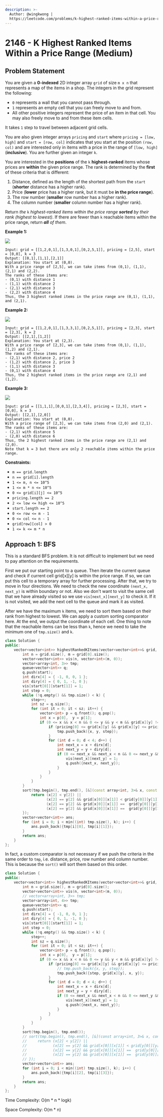 ```yaml
---
description: >-
  Author: @wingkwong |
  https://leetcode.com/problems/k-highest-ranked-items-within-a-price-range/
---
```


# 2146 - K Highest Ranked Items Within a Price Range (Medium)

## Problem Statement

You are given a **0-indexed** 2D integer array `grid` of size `m x n` that represents a map of the items in a shop. The integers in the grid represent the following:

* `0` represents a wall that you cannot pass through.
* `1` represents an empty cell that you can freely move to and from.
* All other positive integers represent the price of an item in that cell. You may also freely move to and from these item cells.

It takes `1` step to travel between adjacent grid cells.

You are also given integer arrays `pricing` and `start` where `pricing = [low, high]` and `start = [row, col]` indicates that you start at the position `(row, col)` and are interested only in items with a price in the range of `[low, high]` (**inclusive**). You are further given an integer `k`.

You are interested in the **positions** of the `k` **highest-ranked** items whose prices are **within** the given price range. The rank is determined by the **first** of these criteria that is different:

1. Distance, defined as the length of the shortest path from the `start` (**shorter** distance has a higher rank).
2. Price (**lower** price has a higher rank, but it must be **in the price range**).
3. The row number (**smaller** row number has a higher rank).
4. The column number (**smaller** column number has a higher rank).

Return _the_ `k` _highest-ranked items within the price range **sorted** by their rank (highest to lowest)_. If there are fewer than `k` reachable items within the price range, return _**all** of them_.

&#x20;

**Example 1:**

![](https://assets.leetcode.com/uploads/2021/12/16/example1drawio.png)

```
Input: grid = [[1,2,0,1],[1,3,0,1],[0,2,5,1]], pricing = [2,5], start = [0,0], k = 3
Output: [[0,1],[1,1],[2,1]]
Explanation: You start at (0,0).
With a price range of [2,5], we can take items from (0,1), (1,1), (2,1) and (2,2).
The ranks of these items are:
- (0,1) with distance 1
- (1,1) with distance 2
- (2,1) with distance 3
- (2,2) with distance 4
Thus, the 3 highest ranked items in the price range are (0,1), (1,1), and (2,1).
```

**Example 2:**

![](https://assets.leetcode.com/uploads/2021/12/16/example2drawio1.png)

```
Input: grid = [[1,2,0,1],[1,3,3,1],[0,2,5,1]], pricing = [2,3], start = [2,3], k = 2
Output: [[2,1],[1,2]]
Explanation: You start at (2,3).
With a price range of [2,3], we can take items from (0,1), (1,1), (1,2) and (2,1).
The ranks of these items are:
- (2,1) with distance 2, price 2
- (1,2) with distance 2, price 3
- (1,1) with distance 3
- (0,1) with distance 4
Thus, the 2 highest ranked items in the price range are (2,1) and (1,2).
```

**Example 3:**

![](https://assets.leetcode.com/uploads/2021/12/30/example3.png)

```
Input: grid = [[1,1,1],[0,0,1],[2,3,4]], pricing = [2,3], start = [0,0], k = 3
Output: [[2,1],[2,0]]
Explanation: You start at (0,0).
With a price range of [2,3], we can take items from (2,0) and (2,1). 
The ranks of these items are: 
- (2,1) with distance 5
- (2,0) with distance 6
Thus, the 2 highest ranked items in the price range are (2,1) and (2,0). 
Note that k = 3 but there are only 2 reachable items within the price range.
```

**Constraints:**

* `m == grid.length`
* `n == grid[i].length`
* `1 <= m, n <= 10^5`
* `1 <= m * n <= 10^5`
* `0 <= grid[i][j] <= 10^5`
* `pricing.length == 2`
* `2 <= low <= high <= 10^5`
* `start.length == 2`
* `0 <= row <= m - 1`
* `0 <= col <= n - 1`
* `grid[row][col] > 0`
* `1 <= k <= m * n`

## Approach 1: BFS

This is a standard BFS problem. It is not difficult to implement but we need to pay attention on the requirements.&#x20;

First we put our starting point to a queue. Then iterate the current queue and check if current cell grid\[x]\[y] is within the price range. If so, we can put this cell to a temporary array for further processing. After that, we try to move in four directions. We need to check the new coordinate `(next_x, next_y)` is within boundary or not. Also we don't want to visit the same cell that we have already visited so we use `vis[next_x][next_y]` to check it. If it is not visited, we add the next cell to the queue and mark it as visited.

After we have the maximum `k` items, we need to sort them based on their rank from highest to lowest. We can apply a custom sorting comparator here. At the end, we output the coordinate of each cell. One thing to note that the reachable items can be less than `k`, hence we need to take the minimum one of `tmp.size()` and `k`.

```cpp
class Solution {
public:
    vector<vector<int>> highestRankedKItems(vector<vector<int>>& grid, vector<int>& pricing, vector<int>& start, int k) {
        int n = grid.size(), m = grid[0].size();
        vector<vector<int>> vis(n, vector<int>(m, 0));
        vector<array<int, 3>> tmp;
        queue<vector<int>> q;
        q.push(start);
        int dirx[4] = { -1, 0, 0, 1 };
        int diry[4] = { 0, 1, -1, 0 };
        vis[start[0]][start[1]] = 1;
        int step = 0;
        while (!q.empty() && tmp.size() < k) {
            step++;
            int sz = q.size();
            for (int it = 0; it < sz; it++) {
                vector<int> p = q.front(); q.pop();
                int x = p[0],  y = p[1];
                if (0 <= x && x < n && 0 <= y && y < m && grid[x][y] != 0) {
                    if (pricing[0] <= grid[x][y] && grid[x][y] <= pricing[1]) {
                        tmp.push_back({x, y, step});
                    } 
                    for (int d = 0; d < 4; d++) {
                        int next_x = x + dirx[d];
                        int next_y = y + diry[d];
                        if (0 <= next_x && next_x < n && 0 <= next_y && next_y < m && !vis[next_x][next_y]) {
                            vis[next_x][next_y] = 1;
                            q.push({next_x, next_y});
                        }
                    }
                }
            }
        }
        sort(tmp.begin(), tmp.end(), [&](const array<int, 3>& x, const array<int, 3>& y) {
            return (x[2] < y[2]) || 
                   (x[2] == y[2] && grid[x[0]][x[1]] < grid[y[0]][y[1]]) ||
                   (x[2] == y[2] && grid[x[0]][x[1]] ==  grid[y[0]][y[1]] && x[0] < y[0]) ||
                   (x[2] == y[2] && grid[x[0]][x[1]] ==  grid[y[0]][y[1]] && x[0] == y[0] && x[1] < y[1]);
        });
        vector<vector<int>> ans;
        for (int i = 0; i < min((int) tmp.size(), k); i++) {
            ans.push_back({tmp[i][0], tmp[i][1]});
        }
        return ans;
    }
};
```

In fact, a custom comparator is not necessary if we push the criteria in the same order to `tmp`, i.e. distance, price, row number and column number. This is because the `sort()` will sort them based on this order.&#x20;

```cpp
class Solution {
public:
    vector<vector<int>> highestRankedKItems(vector<vector<int>>& grid, vector<int>& pricing, vector<int>& start, int k) {
        int n = grid.size(), m = grid[0].size();
        vector<vector<int>> vis(n, vector<int>(m, 0));
        // vector<array<int, 3>> tmp;
        vector<array<int, 4>> tmp;
        queue<vector<int>> q;
        q.push(start);
        int dirx[4] = { -1, 0, 0, 1 };
        int diry[4] = { 0, 1, -1, 0 };
        vis[start[0]][start[1]] = 1;
        int step = 0;
        while (!q.empty() && tmp.size() < k) {
            step++;
            int sz = q.size();
            for (int it = 0; it < sz; it++) {
                vector<int> p = q.front(); q.pop();
                int x = p[0],  y = p[1];
                if (0 <= x && x < n && 0 <= y && y < m && grid[x][y] != 0) {
                    if (pricing[0] <= grid[x][y] && grid[x][y] <= pricing[1]) {
                        // tmp.push_back({x, y, step});
                        tmp.push_back({step, grid[x][y], x, y});
                    } 
                    for (int d = 0; d < 4; d++) {
                        int next_x = x + dirx[d];
                        int next_y = y + diry[d];
                        if (0 <= next_x && next_x < n && 0 <= next_y && next_y < m && !vis[next_x][next_y]) {
                            vis[next_x][next_y] = 1;
                            q.push({next_x, next_y});
                        }
                    }
                }
            }
        }
        sort(tmp.begin(), tmp.end());
        // sort(tmp.begin(), tmp.end(), [&](const array<int, 3>& x, const array<int, 3>& y) {
        //     return (x[2] < y[2]) || 
        //            (x[2] == y[2] && grid[x[0]][x[1]] < grid[y[0]][y[1]]) ||
        //            (x[2] == y[2] && grid[x[0]][x[1]] ==  grid[y[0]][y[1]] && x[0] < y[0]) ||
        //            (x[2] == y[2] && grid[x[0]][x[1]] ==  grid[y[0]][y[1]] && x[0] == y[0] && x[1] < y[1]);
        // });
        vector<vector<int>> ans;
        for (int i = 0; i < min((int) tmp.size(), k); i++) {
            ans.push_back({tmp[i][2], tmp[i][3]});
        }
        return ans;
    }
};
```

Time Complexity: O(m \* n \* logk)

Space Complexity: O(m \* n)
